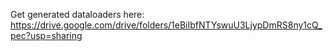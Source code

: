 Get generated dataloaders here: https://drive.google.com/drive/folders/1eBiIbfNTYswuU3LjypDmRS8ny1cQ_pec?usp=sharing
